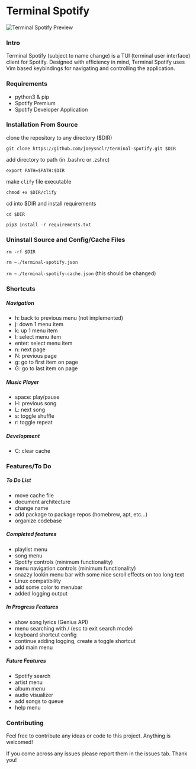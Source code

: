 # Terminal Spotify


![Terminal Spotify Preview](https://raw.githubusercontent.com/joeysnclr/terminal-spotify/master/screenshot.png)

### Intro

Terminal Spotify (subject to name change) is a TUI (terminal user interface)
client for Spotify. Designed with efficiency in mind, Terminal Spotify uses Vim
based keybindings for navigating and controlling the application.

### Requirements

- python3 & pip
- Spotify Premium
- Spotify Developer Application

### Installation From Source

clone the repository to any directory ($DIR)

`git clone https://github.com/joeysnclr/terminal-spotify.git $DIR`


add directory to path (in .bashrc or .zshrc)

`export PATH=$PATH:$DIR`


make `clify` file executable

`chmod +x $DIR/clify`


cd into $DIR and install requirements

`cd $DIR`

`pip3 install -r requirements.txt`



### Uninstall Source and Config/Cache Files

`rm -rf $DIR`

`rm ~./terminal-spotify.json`

`rm ~./terminal-spotify-cache.json` (this should be changed)


### Shortcuts

##### Navigation

- h: back to previous menu (not implemented)
- j: down 1 menu item
- k: up 1 menu item
- l: select menu item
- enter: select menu item
- n: next page
- N: previous page
- g: go to first item on page
- G: go to last item on page


##### Music Player

- space: play/pause
- H: previous song
- L: next song
- s: toggle shuffle
- r: toggle repeat


##### Development

- C: clear cache

### Features/To Do

##### To Do List

- move cache file
- document architecture
- change name
- add package to package repos (homebrew, apt, etc...)
- organize codebase


##### Completed features

- playlist menu
- song menu
- Spotify controls (minimum functionality)
- menu navigation controls (minimum functionality)
- snazzy lookin menu bar with some nice scroll effects on too long text
- Linux compatibility
- add some color to menubar
- added logging output

##### In Progress Features

- show song lyrics (Genius API)
- menu searching with / (esc to exit search mode)
- keyboard shortcut config
- continue adding logging, create a toggle shortcut
- add main menu

##### Future Features

- Spotify search
- artist menu
- album menu
- audio visualizer
- add songs to queue
- help menu


### Contributing

Feel free to contribute any ideas or code to this project. Anything is welcomed!

If you come across any issues please report them in the issues tab. Thank you!

